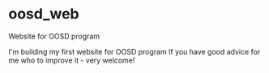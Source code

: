 # oosd_web
Website for OOSD program

I'm building my first website for OOSD program
If you have good advice for me who to improve it - very welcome!
